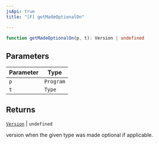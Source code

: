```yaml
---
jsApi: true
title: "[F] getMadeOptionalOn"

---
```

```ts
function getMadeOptionalOn(p, t): Version | undefined
```

## Parameters

| Parameter | Type |
| ------ | ------ |
| `p` | `Program` |
| `t` | `Type` |

## Returns

[`Version`](../interfaces/Version.md) \| `undefined`

version when the given type was made optional if applicable.
